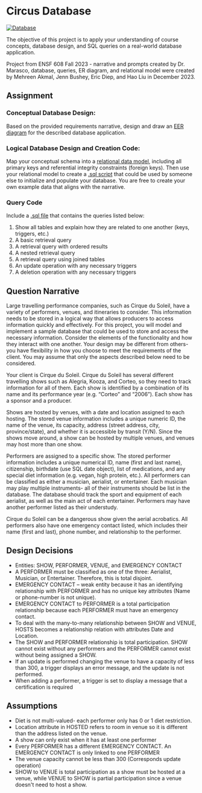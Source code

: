 # Circus Database

[![Database](https://img.shields.io/badge/database-MySQL-green.svg)](https://www.mysql.com/)

The objective of this project is to apply your understanding of course concepts, database design, and SQL queries on a real-world database application.

Project from ENSF 608 Fall 2023 - narrative and prompts created by Dr. Marasco, database, queries, ER diagram, and relational model were created by Mehreen Akmal, Jenn Bushey, Eric Diep, and Hao Liu in December 2023.

## Assignment

### Conceptual Database Design:

Based on the provided requirements narrative, design and draw an [EER diagram](https://github.com/jennbushey/SQL-projects/blob/main/circus-database/EER%20Diagram.pdf) for the described database application.

### Logical Database Design and Creation Code:

Map your conceptual schema into a [relational data model](https://github.com/jennbushey/SQL-projects/blob/main/circus-database/Relational%20Model.pdf), including all primary keys and referential integrity constraints (foreign keys). Then use your relational model to create a [.sql script](https://github.com/jennbushey/SQL-projects/blob/main/circus-database/populate-database.sql) that could be used by someone else to initialize and populate your database. You are free to create your own example data that aligns with the narrative.

### Query Code

Include a [.sql file](https://github.com/jennbushey/SQL-projects/blob/main/circus-database/query-database.sql) that contains the queries listed below:

1. Show all tables and explain how they are related to one another (keys, triggers, etc.)
2. A basic retrieval query
3. A retrieval query with ordered results
4. A nested retrieval query
5. A retrieval query using joined tables
6. An update operation with any necessary triggers
7. A deletion operation with any necessary triggers

## Question Narrative

Large travelling performance companies, such as Cirque du Soleil, have a variety of performers, venues, and itineraries to consider. This information needs to be stored in a logical way that allows producers to access information quickly and effectively. For this project, you will model and implement a sample database that could be used to store and access the necessary information. Consider the elements of the functionality and how they interact with one another. Your design may be different from others- you have flexibility in how you choose to meet the requirements of the client. You may assume that only the aspects described below need to be considered.

Your client is Cirque du Soleil. Cirque du Soleil has several different travelling shows such as Alegria, Kooza, and Corteo, so they need to track information for all of them. Each show is identified by a combination of its name and its performance year (e.g. “Corteo” and “2006”). Each show has a sponsor and a producer.

Shows are hosted by venues, with a date and location assigned to each hosting. The stored venue information includes a unique numeric ID, the name of the venue, its capacity, address (street address,
city, province/state), and whether it is accessible by transit (Y/N). Since the shows move around, a show can be hosted by multiple venues, and venues may host more than one show.

Performers are assigned to a specific show. The stored performer information includes a unique numerical ID, name (first and last name), citizenship, birthdate (use SQL date object), list of medications, and any special diet information (e.g. vegan, high protein, etc.). All performers can be classified as either a musician, aerialist, or entertainer. Each musician may play multiple instruments- all of their instruments should be list in the database. The database should track the sport and equipment of each aerialist, as well as the main act of each entertainer. Performers may have another performer listed as their understudy.

Cirque du Soleil can be a dangerous show given the aerial acrobatics. All performers also have one emergency contact listed, which includes their name (first and last), phone number, and relationship to
the performer.

## Design Decisions

-   Entities: SHOW, PERFORMER, VENUE, and EMERGENCY CONTACT
-   A PERFORMER must be classified as one of the three: Aerialist, Musician, or Entertainer.
    Therefore, this is total disjoint.
-   EMERGENCY CONTACT – weak entity because it has an identifying relationship with PERFORMER
    and has no unique key attributes (Name or phone-number is not unique).
-   EMERGENCY CONTACT to PERFORMER is a total participation relationship because each
    PERFORMER must have an emergency contact.
-   To deal with the many-to-many relationship between SHOW and VENUE, HOSTS becomes a
    relationship relation with attributes Date and Location.
-   The SHOW and PERFORMER relationship is total participation. SHOW cannot exist without any
    performers and the PERFORMER cannot exist without being assigned a SHOW.
-   If an update is performed changing the venue to have a capacity of less than 300, a trigger
    displays an error message, and the update is not performed.
-   When adding a performer, a trigger is set to display a message that a certification is required

## Assumptions

-   Diet is not multi-valued- each performer only has 0 or 1 diet restriction.
-   Location attribute in HOSTED refers to room in venue so it is different than the address listed on
    the venue.
-   A show can only exist when it has at least one performer
-   Every PERFORMER has a different EMERGENCY CONTACT. An EMERGENCY CONTACT is only
    linked to one PERFORMER
-   The venue capacity cannot be less than 300 (Corresponds update operation)
-   SHOW to VENUE is total participation as a show must be hosted at a venue, while VENUE to
    SHOW is partial participation since a venue doesn't need to host a show.
